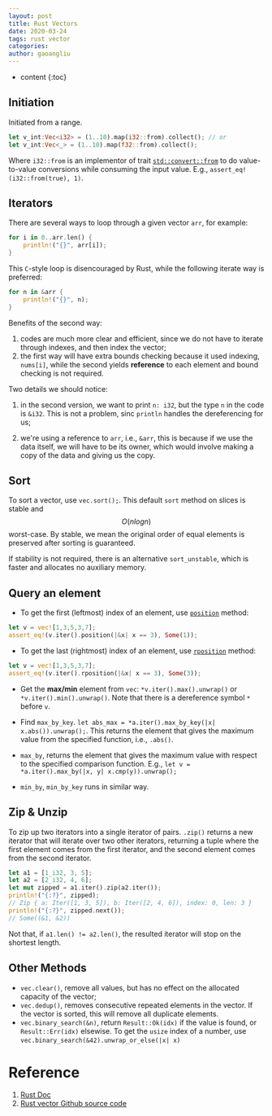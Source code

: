 ```yaml
---
layout: post
title: Rust Vectors
date: 2020-03-24
tags: rust vector
categories: 
author: gaoangliu
---
```

* content
{:toc}

## Initiation

Initiated from a range. 



```rust
let v_int:Vec<i32> = (1..10).map(i32::from).collect(); // or 
let v_int:Vec<_> = (1..10).map(f32::from).collect();
```
Where `i32::from` is an implementor of trait [`std::convert::from`](https://doc.rust-lang.org/std/convert/trait.From.html) to do value-to-value conversions while consuming the input value. E.g., `assert_eq!(i32::from(true), 1)`. 



## Iterators 
There are several ways to loop through a given vector `arr`, for example:
```rust
for i in 0..arr.len() {
    println!("{}", arr[i]);
}
```

This `C`-style loop is disencouraged by Rust, while the following iterate way is preferred: 
```rust
for n in &arr {
    println!("{}", n);
}
```
Benefits of the second way:

1. codes are much more clear and efficient, since we do not have to iterate through indexes, and then index the vector;
2. the first way will have extra bounds checking because it used indexing, `nums[i]`, while the second yields **reference** to each element and bound checking is not required. 

Two details we should notice: 
1. in the second version, we want to print `n: i32`, but the type `n` in the code is `&i32`. This is not a problem, sinc `println` handles the dereferencing for us;

2. we're using a reference to `arr`, i.e., `&arr`, this is because if we use the data itself, we will have to be its owner, which would involve making a copy of the data and giving us the copy.



## Sort

To sort a vector, use `vec.sort();`. This default `sort` method on slices is stable and $$O(nlogn)$$  worst-case. 
By stable, we mean the original order of equal elements is preserved after sorting is guaranteed.


If stability is not required, there is an alternative `sort_unstable`, which is faster and allocates no auxiliary memory.


## Query an element
* To get the first (leftmost) index of an element, use [`position`](https://doc.rust-lang.org/std/iter/trait.Iterator.html#method.position) method:
```rust
let v = vec![1,3,5,3,7];
assert_eq!(v.iter().position(|&x| x == 3), Some(1));
```
* To get the last (rightmost) index of an element, use [`rposition`](https://doc.rust-lang.org/std/iter/trait.Iterator.html#method.rposition) method:
```rust
let v = vec![1,3,5,3,7];
assert_eq!(v.iter().rposition(|&x| x == 3), Some(3));
```
* Get the **max/min** element from `vec`: `*v.iter().max().unwrap()` or `*v.iter().min().unwrap()`. Note that there is a dereference symbol `*` before `v`.

* Find `max_by_key`. `let abs_max = *a.iter().max_by_key(|x| x.abs()).unwrap();`. This returns the element that gives the maximum value from the specified function, i.e., `.abs()`.

* `max_by`, returns the element that gives the maximum value with respect to the specified comparison function. E.g., `let v = *a.iter().max_by(|x, y| x.cmp(y)).unwrap();` 

* `min_by`, `min_by_key` runs in similar way. 


## Zip & Unzip 
To zip up two iterators into a single iterator of pairs. `.zip()` returns a new iterator that will iterate over two other iterators, returning a tuple where the first element comes from the first iterator, and the second element comes from the second iterator.

```rust
let a1 = [1_i32, 3, 5]; 
let a2 = [2_i32, 4, 6];
let mut zipped = a1.iter().zip(a2.iter());
println!("{:?}", zipped);
// Zip { a: Iter([1, 3, 5]), b: Iter([2, 4, 6]), index: 0, len: 3 }
println!("{:?}", zipped.next());
// Some((&1, &2))
```

Not that, if `a1.len() != a2.len()`, the resulted iterator will stop on the shortest length.




## Other Methods

* `vec.clear()`, remove all values, but has no effect on the allocated capacity of the vector; 
* `vec.dedup()`, removes consecutive repeated elements in the vector. If the vector is sorted, this will remove all duplicate elements. 
* `vec.binary_search(&n)`, return `Result::Ok(idx)` if the value is found, or `Result::Err(idx)` elsewise. To get the `usize` index of a number, use `vec.binary_search(&42).unwrap_or_else(|x| x)`


# Reference

1. [Rust Doc](https://doc.rust-lang.org/1.8.0/book/iterators.html)
2. [Rust vector Github source code](https://github.com/rust-lang/rust/blob/master/src/liballoc/vec.rs)

